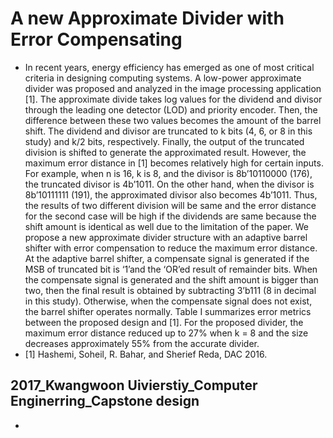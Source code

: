 # A new Approximate Divider with Error Compensating
- In recent years, energy efficiency has emerged as one of most critical criteria in designing computing systems. A
low-power approximate divider was proposed and analyzed in the image processing application [1]. The
approximate divide takes log values for the dividend and divisor through the leading one detector (LOD) and
priority encoder.  Then, the difference between these two values becomes the amount of the
barrel shift. The dividend and divisor are truncated to k bits (4, 6, or 8 in this study) and k/2 bits, respectively.
Finally, the output of the truncated division is shifted to generate the approximated result. However, the maximum
error distance in [1] becomes relatively high for certain inputs. For example, when n is 16, k is 8, and the divisor
is 8b’10110000 (176), the truncated divisor is 4b’1011. On the other hand, when the divisor is 8b’10111111 (191),
the approximated divisor also becomes 4b’1011. Thus, the results of two different division will be same and the
error distance for the second case will be high if the dividends are same because the shift amount is identical as
well due to the limitation of the paper. We propose a new approximate divider structure with an adaptive barrel
shifter with error compensation to reduce the maximum error distance. At the adaptive barrel shifter, a compensate
signal is generated if the MSB of truncated bit is ‘1’and the ‘OR’ed result of remainder bits.
When the compensate signal is generated and the shift amount is bigger than two, then the final result is obtained
by subtracting 3’b111 (8 in decimal in this study). Otherwise, when the compensate signal does not exist, the barrel
shifter operates normally. Table I summarizes error metrics between the proposed design and [1]. For the proposed
divider, the maximum error distance reduced up to 27% when k = 8 and the size decreases approximately 55% from the accurate divider.
- [1] Hashemi, Soheil, R. Bahar, and Sherief Reda, DAC 2016.

2017_Kwangwoon Uivierstiy_Computer Enginerring_Capstone design
-
-
